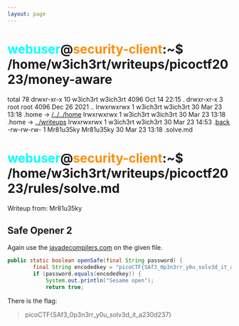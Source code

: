 ```yaml
---
layout: page
---
```


# <span style="color: cyan;">webuser</span>@<span style="color: darkorange;">security-client</span>:~$ <span style="color: white;">ls -la</span>  /home/w3ich3rt/writeups/picoctf2023/money-aware
total 78
drwxr-xr-x 10 w3ich3rt w3ich3rt  4096 Oct 14 22:15 .
drwxr-xr-x  3 root     root      4096 Dec 26  2021 ..
lrwxrwxrwx  1 w3ich3rt w3ich3rt    30 Mar 23 13:18 .home -> [/../../home](/)
lrwxrwxrwx  1 w3ich3rt w3ich3rt    30 Mar 23 13:18 .home -> [../writeups](/writeups.md)
lrwxrwxrwx  1 w3ich3rt w3ich3rt    30 Mar 23 14:53 .[back](/writeups/picoctf2023/picoctf_readme)
-rw-rw-rw-  1 Mr81u35ky Mr81u35ky  30 Mar 23 13:18 .solve.md

# <span style="color: cyan;">webuser</span>@<span style="color: darkorange;">security-client</span>:~$ <span style="color: white;">cat</span>  /home/w3ich3rt/writeups/picoctf2023/rules/solve.md

Writeup from: Mr81u35ky

## Safe Opener 2

Again use the [javadecompilers.com](http://www.javadecompilers.com/result?currentfile=sources/com/example/timer/BuildConfig.java) on the given file.

```java
public static boolean openSafe(final String password) {
        final String encodedkey = "picoCTF{SAf3_0p3n3rr_y0u_solv3d_it_a230d237}";
        if (password.equals(encodedkey)) {
            System.out.println("Sesame open");
            return true;
```

There is the flag:

> picoCTF{SAf3_0p3n3rr_y0u_solv3d_it_a230d237}
